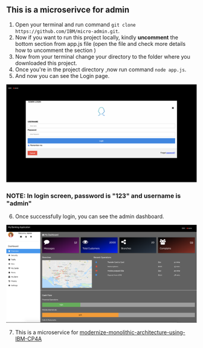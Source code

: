 ## This is a microserivce for admin


1. Open your terminal and run command `git clone https://github.com/IBM/micro-admin.git`.   
2. Now if you want to run this project locally, kindly **uncomment** the bottom section from app.js file (open the file and check more details how to uncomment the section )
3. Now from your terminal change your directory to the folder where you downloaded this project.
4. Once you're in the project directory ,now run command `node app.js`.
5. And now you can see the Login page. 

![GitHub Logo](images/login.png)

### NOTE: In login screen, password is "123" and username is "admin"

6. Once successfully login, you can see the admin dashboard.

![GitHub Logo](images/dashboard.png)

7. This is a microservice for [modernize-monolithic-architecture-using-IBM-CP4A](https://github.com/IBM/modernize-monolithic-architecture-using-IBM-CP4A) 
